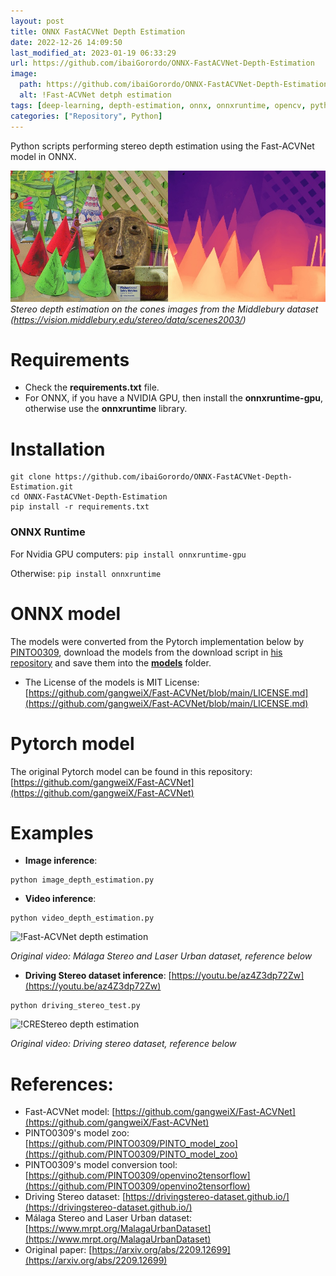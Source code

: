 ```yaml
---
layout: post
title: ONNX FastACVNet Depth Estimation
date: 2022-12-26 14:09:50 
last_modified_at: 2023-01-19 06:33:29 
url: https://github.com/ibaiGorordo/ONNX-FastACVNet-Depth-Estimation
image:
  path: https://github.com/ibaiGorordo/ONNX-FastACVNet-Depth-Estimation/raw/main/doc/img/out.jpg
  alt: !Fast-ACVNet detph estimation
tags: [deep-learning, depth-estimation, onnx, onnxruntime, opencv, python, stereo-depth-estimation, stereo-matching, stereo-vision]
categories: ["Repository", Python]
---
```

 Python scripts performing stereo depth estimation using the Fast-ACVNet model in ONNX.
 
![!Fast-ACVNet detph estimation](https://github.com/ibaiGorordo/ONNX-FastACVNet-Depth-Estimation/raw/main/doc/img/out.jpg)
*Stereo depth estimation on the cones images from the Middlebury dataset (https://vision.middlebury.edu/stereo/data/scenes2003/)*

# Requirements

 * Check the **requirements.txt** file.
 * For ONNX, if you have a NVIDIA GPU, then install the **onnxruntime-gpu**, otherwise use the **onnxruntime** library.

# Installation
```
git clone https://github.com/ibaiGorordo/ONNX-FastACVNet-Depth-Estimation.git
cd ONNX-FastACVNet-Depth-Estimation
pip install -r requirements.txt
```
### ONNX Runtime
For Nvidia GPU computers:
`pip install onnxruntime-gpu`

Otherwise:
`pip install onnxruntime`

# ONNX model
The models were converted from the Pytorch implementation below by [PINTO0309](https://github.com/PINTO0309), download the models from the download script in [his repository](https://github.com/PINTO0309/PINTO_model_zoo/tree/main/338_Fast-ACVNet) and save them into the **[models](https://github.com/ibaiGorordo/ONNX-FastACVNet-Depth-Estimation/tree/main/models)** folder. 
- The License of the models is MIT License: [https://github.com/gangweiX/Fast-ACVNet/blob/main/LICENSE.md](https://github.com/gangweiX/Fast-ACVNet/blob/main/LICENSE.md)

# Pytorch model
The original Pytorch model can be found in this repository: [https://github.com/gangweiX/Fast-ACVNet](https://github.com/gangweiX/Fast-ACVNet)
 
# Examples

 * **Image inference**:
 ```
 python image_depth_estimation.py
 ```

 * **Video inference**:
 ```
 python video_depth_estimation.py
 ```
 ![!Fast-ACVNet depth estimation](https://github.com/ibaiGorordo/ONNX-FastACVNet-Depth-Estimation/raw/main/doc/img/fastacvnet_malaga_urban.gif)
 
 *Original video: Málaga Stereo and Laser Urban dataset, reference below*

 * **Driving Stereo dataset inference**: [https://youtu.be/az4Z3dp72Zw](https://youtu.be/az4Z3dp72Zw)
 ```
 python driving_stereo_test.py
 ```
 ![!CREStereo depth estimation](https://github.com/ibaiGorordo/ONNX-FastACVNet-Depth-Estimation/raw/main/doc/img/fastacvnet_driving_stereo.gif)
  
 *Original video: Driving stereo dataset, reference below*
  
# References:
* Fast-ACVNet model: [https://github.com/gangweiX/Fast-ACVNet](https://github.com/gangweiX/Fast-ACVNet)
* PINTO0309's model zoo: [https://github.com/PINTO0309/PINTO_model_zoo](https://github.com/PINTO0309/PINTO_model_zoo)
* PINTO0309's model conversion tool: [https://github.com/PINTO0309/openvino2tensorflow](https://github.com/PINTO0309/openvino2tensorflow)
* Driving Stereo dataset: [https://drivingstereo-dataset.github.io/](https://drivingstereo-dataset.github.io/)
* Málaga Stereo and Laser Urban dataset: [https://www.mrpt.org/MalagaUrbanDataset](https://www.mrpt.org/MalagaUrbanDataset)
* Original paper: [https://arxiv.org/abs/2209.12699](https://arxiv.org/abs/2209.12699)
